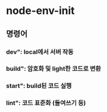 ﻿# node-env-init
 
## 명령어 

### dev": local에서 서버 작동

### build": 암호화 및 light한 코드로 변환

### start": build된 코드 실행

### lint": 코드 표준화 (들여쓰기 등)
